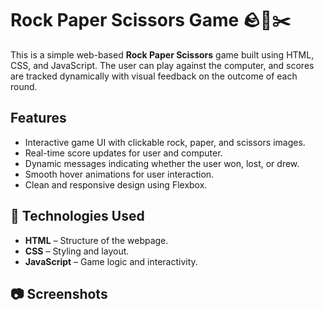 
# Rock Paper Scissors Game 🪨📄✂️

This is a simple web-based **Rock Paper Scissors** game built using HTML, CSS, and JavaScript. The user can play against the computer, and scores are tracked dynamically with visual feedback on the outcome of each round.


##  Features

- Interactive game UI with clickable rock, paper, and scissors images.
- Real-time score updates for user and computer.
- Dynamic messages indicating whether the user won, lost, or drew.
- Smooth hover animations for user interaction.
- Clean and responsive design using Flexbox.



## 🔧 Technologies Used

- **HTML** – Structure of the webpage.
- **CSS** – Styling and layout.
- **JavaScript** – Game logic and interactivity.

## 📷 Screenshots

<a href="https://github.com/Vaishnavi26-Kasture/Rock_Paper_Scissor/blob/main/screenshot.png?raw=true">  </a>












